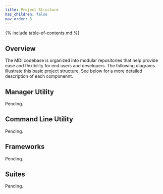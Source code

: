 ```yaml
---
title: Project Structure
has_children: false
nav_order: 3
---
```


{% include table-of-contents.md %}

## Overview

The MDI codebase is organized into modular repositories
that help provide ease and flexibility for end users and developers.
The following diagrams illustrate this basic project structure.
See below for a more detailed description of each componennt.

## Manager Utility

Pending.

## Command Line Utility

Pending.

## Frameworks

Pending.

## Suites

Pending.
